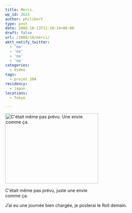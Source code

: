 ```yaml
---
title: Merci.
wp_id: 2623
author: philibert
type: post
date: 2008-10-13T11:10:14+00:00
draft: false
url: /2008/10/merci/
aktt_notify_twitter:
  - 'no'
  - 'no'
  - 'no'
  - 'no'
categories:
  - Video
tags:
  - projet 204
residency:
  - Japon
locations:
  - Tokyo

---
```

<div id="attachment_333" class="wp-caption " style="max-width: 300px">
  <a href="http://benmerde.com/wp-content/uploads/img_3137.jpg"><img class="size-medium wp-image-333" title="img_3137" src="http://benmerde.com/wp-content/uploads/img_3137.jpg" alt="C'était même pas prévu. Une envie comme ça." width="300" height="225" /></a>
  
  <p class="wp-caption-text">
    C'était même pas prévu, juste une envie comme ça.
  </p>
</div>



J&rsquo;ai eu une journée bien chargée, je posterai le Roll demain.